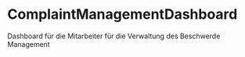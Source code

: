 # ComplaintManagementDashboard
Dashboard für die Mitarbeiter für die Verwaltung des Beschwerde Management
